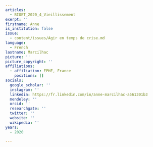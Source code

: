 ```yaml
---
articles:
  - BIOET_2020_4_Vieillissement
exerpt: ''
firstname: Anne
is_institution: false
issue:
  - content/issues/Agir en temps de crise.md
language:
  - French
lastname: Marcilhac
picture: ''
picture_copyright: ''
affiliations:
  - affiliation: EPHE, France
    positions: []
socials:
  google_scholar: ''
  instagram: ''
  linkedin: https://fr.linkedin.com/in/anne-marcilhac-a561301b3
  mendeley: ''
  orcid: ''
  researchgate: ''
  twitter: ''
  website: ''
  wikipedia: ''
years:
  - 2020

---
```

